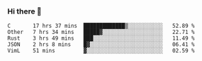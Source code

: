 ### Hi there 👋

<!--
**WShiBin/WShiBin** is a ✨ _special_ ✨ repository because its `README.md` (this file) appears on your GitHub profile.

Here are some ideas to get you started:

- 🔭 I’m currently working on ...
- 🌱 I’m currently learning ...
- 👯 I’m looking to collaborate on ...
- 🤔 I’m looking for help with ...
- 💬 Ask me about ...
- 📫 How to reach me: ...
- 😄 Pronouns: ...
- ⚡ Fun fact: ...
-->

<!--START_SECTION:waka-->
```text
C       17 hrs 37 mins  █████████████▒░░░░░░░░░░░   52.89 % 
Other   7 hrs 34 mins   █████▓░░░░░░░░░░░░░░░░░░░   22.71 % 
Rust    3 hrs 49 mins   ███░░░░░░░░░░░░░░░░░░░░░░   11.49 % 
JSON    2 hrs 8 mins    █▓░░░░░░░░░░░░░░░░░░░░░░░   06.41 % 
VimL    51 mins         ▓░░░░░░░░░░░░░░░░░░░░░░░░   02.59 % 
```
<!--END_SECTION:waka-->
